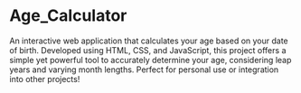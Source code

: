 # Age_Calculator
 An interactive web application that calculates your age based on your date of birth. Developed using HTML, CSS, and JavaScript, this project offers a simple yet powerful tool to accurately determine your age, considering leap years and varying month lengths. Perfect for personal use or integration into other projects!
